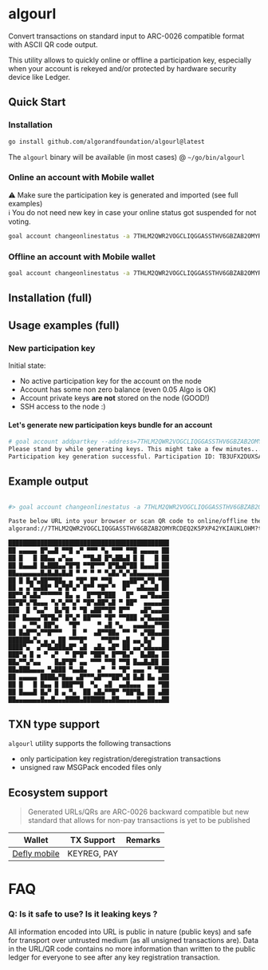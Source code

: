 # algourl

Convert transactions on standard input to ARC-0026 compatible format with ASCII QR code output.

This utility allows to quickly online or offline a participation key, especially when your account is rekeyed and/or protected by hardware security device like Ledger.

## Quick Start

### Installation

```bash
go install github.com/algorandfoundation/algourl@latest
```

The `algourl` binary will be available (in most cases) @ `~/go/bin/algourl`

### Online an account with Mobile wallet

⚠️ Make sure the participation key is generated and imported (see full examples)
</br>ℹ You do not need new key in case your online status got suspended for not voting.

```bash
goal account changeonlinestatus -a 7THLM2QWR2VOGCLIQGGASSTHV6GBZAB2OMYRCDEQ2K5PXP42YKIAUKLOHM -t - | ~/go/bin/algourl
```

### Offline an account with Mobile wallet

```bash
goal account changeonlinestatus -a 7THLM2QWR2VOGCLIQGGASSTHV6GBZAB2OMYRCDEQ2K5PXP42YKIAUKLOHM --online=0 -t - | ~/go/bin/algourl
```

## Installation (full)

## Usage examples (full)

### New participation key

Initial state:

- No active participation key for the account on the node
- Account has some non zero balance (even 0.05 Algo is OK)
- Account private keys **are not** stored on the node (GOOD!)
- SSH access to the node :)

#### Let's generate new participation keys bundle for an account

```bash
# goal account addpartkey --address=7THLM2QWR2VOGCLIQGGASSTHV6GBZAB2OMYRCDEQ2K5PXP42YKIAUKLOHM --roundFirstValid=36876865 --roundLastValid=36976865
Please stand by while generating keys. This might take a few minutes...
Participation key generation successful. Participation ID: TB3UFX2DUXSA7W7CDMWRAR4QJRALTXLGA54NPI2SIGD63XPJXX6A
```

## Example output

```bash

#> goal account changeonlinestatus -a 7THLM2QWR2VOGCLIQGGASSTHV6GBZAB2OMYRCDEQ2K5PXP42YKIAUKLOHM --online=0 -t - | algourl

Paste below URL into your browser or scan QR code to online/offline the account
algorand://7THLM2QWR2VOGCLIQGGASSTHV6GBZAB2OMYRCDEQ2K5PXP42YKIAUKLOHM?type=keyreg&votefst=0&votelst=0

█████████████████████████████████████████████
██ ▄▄▄▄▄ █▀▄▄█ ▀▀█ ▄▀ ▀▀▀ ▀▄ ▀▀▀ ▀▀█ ▄▄▄▄▄ ██
██ █   █ ██▄▄ ▄▀▄▄   ▀▀█▄█ █▀▄██▄█ █ █   █ ██
██ █▄▄▄█ █▄███▄▄▀█▀█ ▀▀█▀▀▀ █▀█▄█▀██ █▄▄▄█ ██
██▄▄▄▄▄▄▄█▄█▄█▄█▄█ ▀ ▀ ▀ ▀ ▀▄█▄▀▄▀▄█▄▄▄▄▄▄▄██
██ █ █▄▀▄██▀▀██▄ ▄ ▀█▀ █▀ ▀▀█   ▄▄██▀▀▄▀█ ▀██
██ ▄ ▄▀▄▄██▀ ▀▄▀█▀▄▀ █▀▀ ▀█▀ ▀  █▀  ▄█▄▄▄█ ██
██▀▀▄▀▄█▄▀▀▀▀▀▀ █▄ ▄  █▀▀█▀███   █▀  ▄▄▀█▄▄██
██▀█▀▄▀█▄▄▄ ▀▄▀▄▀▀▄▀ ▀█▀▄██▀▄█ ▀ ██▀  ▄▄▄▄▄██
███  █ ▀▄▄▀  █▄▀█ ▀ ▀█ ▄██▀▀█▀ █▀▀   ▄█▀▄▄▄██
██▀ █▄▄▄▄▀█▀█▄▀ █▀▄▀ ██▀▀▀ ▀█▀ ▀▀███ ▄▀█▄▄▄██
██  ▄ ▀▀▄ ██▀▄   ▀█▀     ▀ ▄█ ▀▄   ▄▄▄█▄▄▀▀██
██ █▄█▀▀▄▀▀█▀▀▀   █  ▀  ▄█▀▀██▄ ▀▀ ▀ ▄▀██▄▄██
██████▄▀▄ ▄ ▄ ██ ▀▀▀█▀    ▀▀█▀▀ ▄█ ▄▄ █▄▀  ██
████▀▄  ▄▀▀█▄███▄█▀ ▄█  ▄█▄ ▄█▀ ██ ▄▄▀▄█▄▄▄██
███▀▄ █ ▄ ▀ ▄▀  ▀ █▀█▀ ▀██▀▄ █▀▀█▄▀  █▄██▄ ██
██▄▀▀▄▀▄▄    █▄█▀█▀ ▄▄ ▀▀▀ ▀▀█ ▀▀█ █▄▄█▄██ ██
██▄███▄▄▄▄ ▀▄███ ▀▄▄█▄   ▄▀  ▀ ▀█▀ ▄▄▄ ▀ ▀███
██ ▄▄▄▄▄ ████▄▀█▄▄ ▄█▀▀▀▄█▀▀▀██▀▄█ █▄█ █▄ ▄██
██ █   █ █▄▄ █ ███▀▀█  ▀▄  ▄█  ▄▄█▄▄▄  ▄▄ ▀██
██ █▄▄▄█ █▄▀ █ ▄ ▀▄  ██ ▄█▄▀▀█▀ ▀██▀█▄ ██ ▄██
██▄▄▄▄▄▄▄█▄▄█▄▄▄████▄██████▄▄██▄▄▄▄▄█▄▄██▄▄██

```

## TXN type support

`algourl` utility supports the following transactions

- only participation key registration/deregistration transactions
- unsigned raw MSGPack encoded files only

## Ecosystem support

> Generated URLs/QRs are ARC-0026 backward compatible but new standard that allows for non-pay transactions is yet to be published

| Wallet                             | TX Support  | Remarks |
| ---------------------------------- | ----------- | ------- |
| [Defly mobile](https://defly.app/) | KEYREG, PAY |         |

# FAQ

### Q: Is it safe to use? Is it leaking keys ?

All information encoded into URL is public in nature (public keys) and safe for transport over untrusted medium (as all unsigned transactions are). Data in the URL/QR code contains no more information than written to the public ledger for everyone to see after any key registration transaction.
